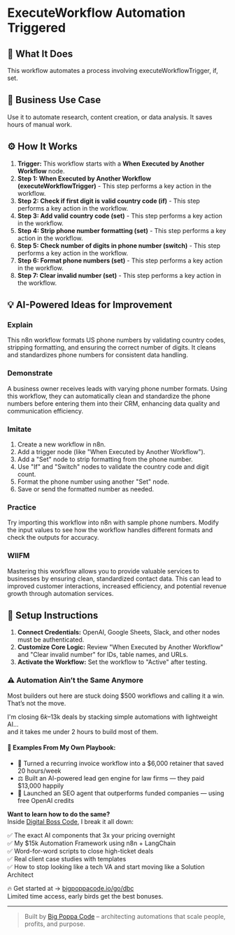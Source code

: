 # ExecuteWorkflow Automation Triggered

## 🚀 What It Does
This workflow automates a process involving executeWorkflowTrigger, if, set.

## 💼 Business Use Case
Use it to automate research, content creation, or data analysis. It saves hours of manual work.

## ⚙️ How It Works
1.  **Trigger:** This workflow starts with a **When Executed by Another Workflow** node.
2. **Step 1: When Executed by Another Workflow (executeWorkflowTrigger)** - This step performs a key action in the workflow.
3. **Step 2: Check if first digit is valid country code (if)** - This step performs a key action in the workflow.
4. **Step 3: Add valid country code (set)** - This step performs a key action in the workflow.
5. **Step 4: Strip phone number formatting (set)** - This step performs a key action in the workflow.
6. **Step 5: Check number of digits in phone number (switch)** - This step performs a key action in the workflow.
7. **Step 6: Format phone numbers (set)** - This step performs a key action in the workflow.
8. **Step 7: Clear invalid number (set)** - This step performs a key action in the workflow.

## 💡 AI-Powered Ideas for Improvement
### Explain
This n8n workflow formats US phone numbers by validating country codes, stripping formatting, and ensuring the correct number of digits. It cleans and standardizes phone numbers for consistent data handling.

### Demonstrate
A business owner receives leads with varying phone number formats. Using this workflow, they can automatically clean and standardize the phone numbers before entering them into their CRM, enhancing data quality and communication efficiency.

### Imitate
1. Create a new workflow in n8n.
2. Add a trigger node (like "When Executed by Another Workflow").
3. Add a "Set" node to strip formatting from the phone number.
4. Use "If" and "Switch" nodes to validate the country code and digit count.
5. Format the phone number using another "Set" node.
6. Save or send the formatted number as needed.

### Practice
Try importing this workflow into n8n with sample phone numbers. Modify the input values to see how the workflow handles different formats and check the outputs for accuracy.

### WIIFM
Mastering this workflow allows you to provide valuable services to businesses by ensuring clean, standardized contact data. This can lead to improved customer interactions, increased efficiency, and potential revenue growth through automation services.

## 🔧 Setup Instructions
1. **Connect Credentials:** OpenAI, Google Sheets, Slack, and other nodes must be authenticated.
2. **Customize Core Logic:** Review "When Executed by Another Workflow" and "Clear invalid number" for IDs, table names, and URLs.
3. **Activate the Workflow:** Set the workflow to "Active" after testing.

### ⚠️ Automation Ain’t the Same Anymore

Most builders out here are stuck doing $500 workflows and calling it a win.  
That’s not the move.  

I'm closing $6k–$13k deals by stacking simple automations with lightweight AI...  
and it takes me under 2 hours to build most of them.

#### 🧠 Examples From My Own Playbook:
- 🔁 Turned a recurring invoice workflow into a $6,000 retainer that saved 20 hours/week  
- ⚖️ Built an AI-powered lead gen engine for law firms — they paid $13,000 happily  
- 🚀 Launched an SEO agent that outperforms funded companies — using free OpenAI credits  

**Want to learn how to do the same?**  
Inside [Digital Boss Code](https://bigpoppacode.io/go/dbc), I break it all down:

✅ The exact AI components that 3x your pricing overnight  
✅ My $15k Automation Framework using n8n + LangChain  
✅ Word-for-word scripts to close high-ticket deals  
✅ Real client case studies with templates  
✅ How to stop looking like a tech VA and start moving like a Solution Architect  

🔥 Get started at → [bigpoppacode.io/go/dbc](https://bigpoppacode.io/go/dbc)  
Limited time access, early birds get the best bonuses.

---
> Built by [Big Poppa Code](https://bigpoppacode.io) – architecting automations that scale people, profits, and purpose.
